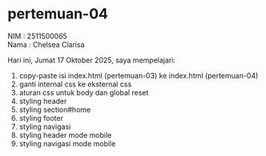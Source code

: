 # pertemuan-04

NIM : 2511500065<br>
Nama : Chelsea Clarisa<br>

Hari ini, Jumat 17 Oktober 2025, saya mempelajari:
<ol>
   <li>copy-paste isi index.html (pertemuan-03) ke index.html (pertemuan-04)</li>
   <li>ganti internal css ke eksternal css</li>
   <li>aturan css untuk body dan global reset</li>
   <li>styling header</li>
   <li>styling section#home</li>
   <li>styling footer</li>
   <li>styling navigasi</li>
   <li>styling header mode mobile</li>
   <li>styling navigasi mode mobile</li>
</ol>
